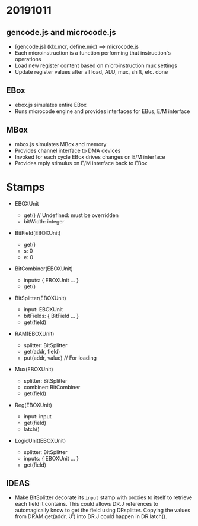 # 20191011
## gencode.js and microcode.js
* [gencode.js] (klx.mcr, define.mic) ==> microcode.js
* Each microinstruction is a function performing that instruction's operations
* Load new register content based on microinstruction mux settings
* Update register values after all load, ALU, mux, shift, etc. done

## EBox
* ebox.js simulates entire EBox
* Runs microcode engine and provides interfaces for EBus, E/M interface

## MBox
* mbox.js simulates MBox and memory
* Provides channel interface to DMA devices
* Invoked for each cycle EBox drives changes on E/M interface
* Provides reply stimulus on E/M interface back to EBox


# Stamps

* EBOXUnit
  * get() // Undefined: must be overridden
  * bitWidth: integer

* BitField(EBOXUnit)
  * get()
  * s: 0
  * e: 0

* BitCombiner(EBOXUnit)
  * inputs: { EBOXUnit ... }
  * get()

* BitSplitter(EBOXUnit)
  * input: EBOXUnit
  * bitFields: { BitField ... }
  * get(field)

* RAM(EBOXUnit)
  * splitter: BitSplitter
  * get(addr, field)
  * put(addr, value) // For loading

* Mux(EBOXUnit)
  * splitter: BitSplitter
  * combiner: BitCombiner
  * get(field)

* Reg(EBOXUnit)
  * input: input
  * get(field)
  * latch()

* LogicUnit(EBOXUnit)
  * splitter: BitSplitter
  * inputs: { EBOXUnit ... }
  * get(field)


## IDEAS
* Make BitSplitter decorate its `input` stamp with proxies to itself
  to retrieve each field it contains. This could allows DR.J
  references to automagically know to get the field using DRsplitter.
  Copying the values from DRAM.get(addr, 'J') into DR.J could happen
  in DR.latch().
